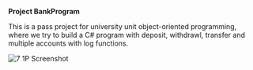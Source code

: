 **Project BankProgram**

This is a pass project for university unit object-oriented programming, where we try to build a C# program with deposit, withdrawl, transfer and multiple accounts with log functions.

![7 1P Screenshot](https://github.com/NguyenMav/Project_CSharp_BankProgram/assets/149219810/8b33a676-86a0-4d07-8e51-4bcf4c98b274)
